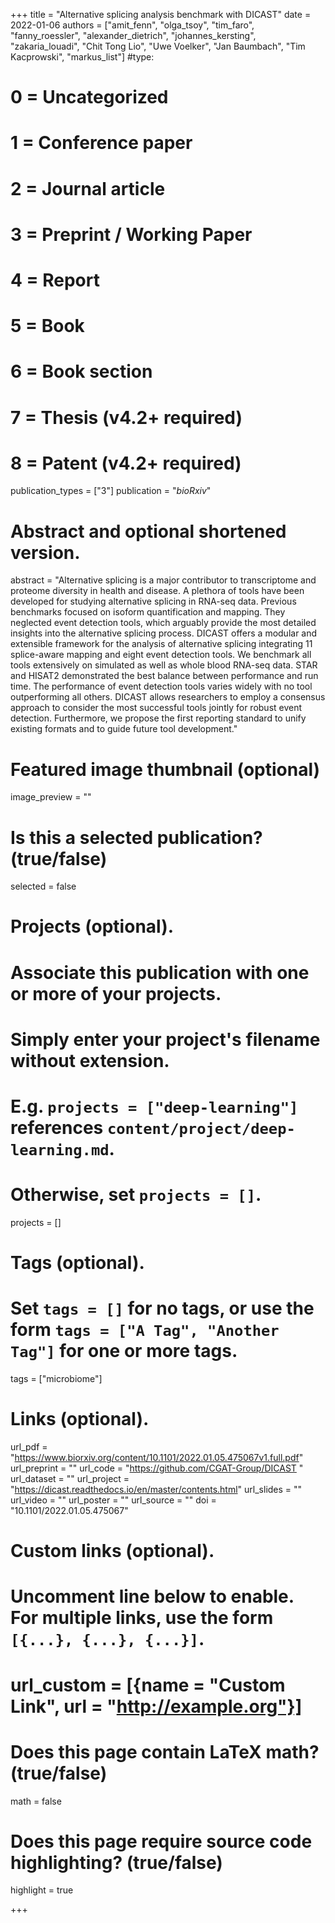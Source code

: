 +++
title = "Alternative splicing analysis benchmark with DICAST"
date = 2022-01-06
authors = ["amit_fenn", "olga_tsoy", "tim_faro", "fanny_roessler", "alexander_dietrich", "johannes_kersting", "zakaria_louadi", "Chit Tong Lio", "Uwe Voelker", "Jan Baumbach", "Tim Kacprowski", "markus_list"]
#type:
#    0 = Uncategorized
#    1 = Conference paper
#    2 = Journal article
#    3 = Preprint / Working Paper
#    4 = Report
#    5 = Book
#    6 = Book section
#    7 = Thesis (v4.2+ required)
#    8 = Patent (v4.2+ required)
publication_types = ["3"]
publication = "*bioRxiv*"

# Abstract and optional shortened version.
abstract = "Alternative splicing is a major contributor to transcriptome and proteome diversity in health and disease. A plethora of tools have been developed for studying alternative splicing in RNA-seq data. Previous benchmarks focused on isoform quantification and mapping. They neglected event detection tools, which arguably provide the most detailed insights into the alternative splicing process. DICAST offers a modular and extensible framework for the analysis of alternative splicing integrating 11 splice-aware mapping and eight event detection tools. We benchmark all tools extensively on simulated as well as whole blood RNA-seq data. STAR and HISAT2 demonstrated the best balance between performance and run time. The performance of event detection tools varies widely with no tool outperforming all others. DICAST allows researchers to employ a consensus approach to consider the most successful tools jointly for robust event detection. Furthermore, we propose the first reporting standard to unify existing formats and to guide future tool development."

# Featured image thumbnail (optional)
image_preview = ""

# Is this a selected publication? (true/false)
selected = false

# Projects (optional).
#   Associate this publication with one or more of your projects.
#   Simply enter your project's filename without extension.
#   E.g. `projects = ["deep-learning"]` references `content/project/deep-learning.md`.
#   Otherwise, set `projects = []`.
projects = []

# Tags (optional).
#   Set `tags = []` for no tags, or use the form `tags = ["A Tag", "Another Tag"]` for one or more tags.
tags = ["microbiome"]

# Links (optional).
url_pdf = "https://www.biorxiv.org/content/10.1101/2022.01.05.475067v1.full.pdf"
url_preprint = ""
url_code = "https://github.com/CGAT-Group/DICAST "
url_dataset = ""
url_project = "https://dicast.readthedocs.io/en/master/contents.html"
url_slides = ""
url_video = ""
url_poster = ""
url_source = ""
doi = "10.1101/2022.01.05.475067"

# Custom links (optional).
#   Uncomment line below to enable. For multiple links, use the form `[{...}, {...}, {...}]`.
# url_custom = [{name = "Custom Link", url = "http://example.org"}]

# Does this page contain LaTeX math? (true/false)
math = false

# Does this page require source code highlighting? (true/false)
highlight = true

+++
